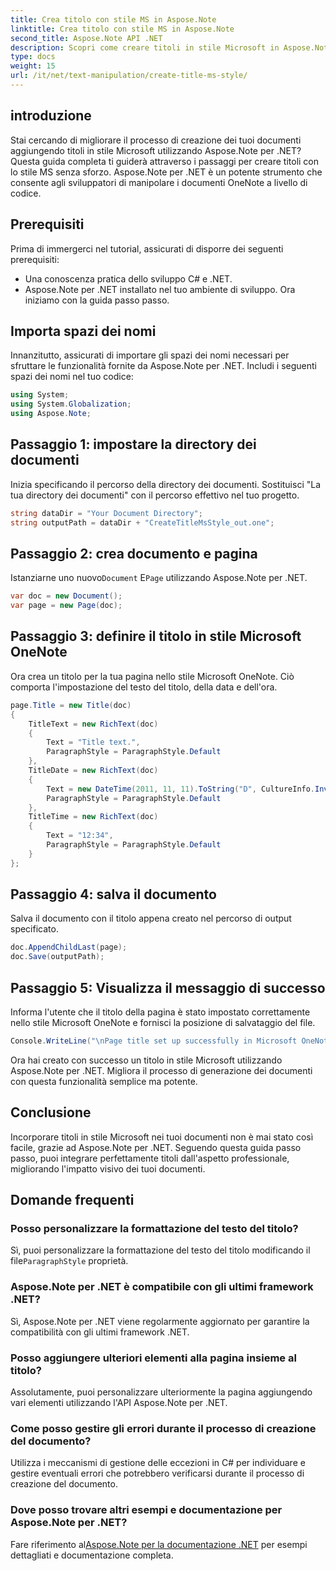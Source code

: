 ```yaml
---
title: Crea titolo con stile MS in Aspose.Note
linktitle: Crea titolo con stile MS in Aspose.Note
second_title: Aspose.Note API .NET
description: Scopri come creare titoli in stile Microsoft in Aspose.Note per .NET. Migliora la presentazione del tuo documento con questo tutorial facile da seguire.
type: docs
weight: 15
url: /it/net/text-manipulation/create-title-ms-style/
---
```

## introduzione
Stai cercando di migliorare il processo di creazione dei tuoi documenti aggiungendo titoli in stile Microsoft utilizzando Aspose.Note per .NET? Questa guida completa ti guiderà attraverso i passaggi per creare titoli con lo stile MS senza sforzo. Aspose.Note per .NET è un potente strumento che consente agli sviluppatori di manipolare i documenti OneNote a livello di codice.
## Prerequisiti
Prima di immergerci nel tutorial, assicurati di disporre dei seguenti prerequisiti:
- Una conoscenza pratica dello sviluppo C# e .NET.
- Aspose.Note per .NET installato nel tuo ambiente di sviluppo.
Ora iniziamo con la guida passo passo.
## Importa spazi dei nomi
Innanzitutto, assicurati di importare gli spazi dei nomi necessari per sfruttare le funzionalità fornite da Aspose.Note per .NET. Includi i seguenti spazi dei nomi nel tuo codice:
```csharp
using System;
using System.Globalization;
using Aspose.Note;
```
## Passaggio 1: impostare la directory dei documenti
Inizia specificando il percorso della directory dei documenti. Sostituisci "La tua directory dei documenti" con il percorso effettivo nel tuo progetto.
```csharp
string dataDir = "Your Document Directory";
string outputPath = dataDir + "CreateTitleMsStyle_out.one";
```
## Passaggio 2: crea documento e pagina
 Istanziarne uno nuovo`Document` E`Page` utilizzando Aspose.Note per .NET.
```csharp
var doc = new Document();
var page = new Page(doc);
```
## Passaggio 3: definire il titolo in stile Microsoft OneNote
Ora crea un titolo per la tua pagina nello stile Microsoft OneNote. Ciò comporta l'impostazione del testo del titolo, della data e dell'ora.
```csharp
page.Title = new Title(doc)
{
    TitleText = new RichText(doc)
    {
        Text = "Title text.",
        ParagraphStyle = ParagraphStyle.Default
    },
    TitleDate = new RichText(doc)
    {
        Text = new DateTime(2011, 11, 11).ToString("D", CultureInfo.InvariantCulture),
        ParagraphStyle = ParagraphStyle.Default
    },
    TitleTime = new RichText(doc)
    {
        Text = "12:34",
        ParagraphStyle = ParagraphStyle.Default
    }
};
```
## Passaggio 4: salva il documento
Salva il documento con il titolo appena creato nel percorso di output specificato.
```csharp
doc.AppendChildLast(page);
doc.Save(outputPath);
```
## Passaggio 5: Visualizza il messaggio di successo
Informa l'utente che il titolo della pagina è stato impostato correttamente nello stile Microsoft OneNote e fornisci la posizione di salvataggio del file.
```csharp
Console.WriteLine("\nPage title set up successfully in Microsoft OneNote style.\nFile saved at " + outputPath);
```
Ora hai creato con successo un titolo in stile Microsoft utilizzando Aspose.Note per .NET. Migliora il processo di generazione dei documenti con questa funzionalità semplice ma potente.
## Conclusione
Incorporare titoli in stile Microsoft nei tuoi documenti non è mai stato così facile, grazie ad Aspose.Note per .NET. Seguendo questa guida passo passo, puoi integrare perfettamente titoli dall'aspetto professionale, migliorando l'impatto visivo dei tuoi documenti.
## Domande frequenti
### Posso personalizzare la formattazione del testo del titolo?
 Sì, puoi personalizzare la formattazione del testo del titolo modificando il file`ParagraphStyle` proprietà.
### Aspose.Note per .NET è compatibile con gli ultimi framework .NET?
Sì, Aspose.Note per .NET viene regolarmente aggiornato per garantire la compatibilità con gli ultimi framework .NET.
### Posso aggiungere ulteriori elementi alla pagina insieme al titolo?
Assolutamente, puoi personalizzare ulteriormente la pagina aggiungendo vari elementi utilizzando l'API Aspose.Note per .NET.
### Come posso gestire gli errori durante il processo di creazione del documento?
Utilizza i meccanismi di gestione delle eccezioni in C# per individuare e gestire eventuali errori che potrebbero verificarsi durante il processo di creazione del documento.
### Dove posso trovare altri esempi e documentazione per Aspose.Note per .NET?
 Fare riferimento al[Aspose.Note per la documentazione .NET](https://reference.aspose.com/note/net/) per esempi dettagliati e documentazione completa.